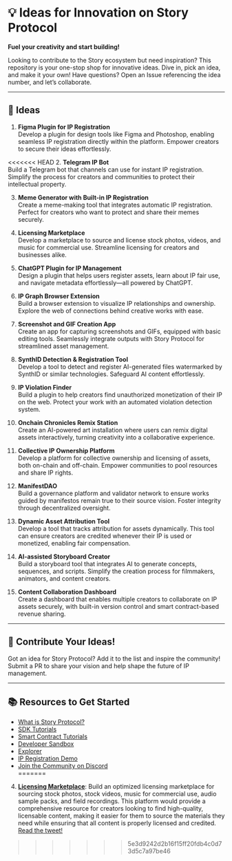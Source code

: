 # 💡 Ideas for Innovation on Story Protocol  
**Fuel your creativity and start building!**  

Looking to contribute to the Story ecosystem but need inspiration? This repository is your one-stop shop for innovative ideas. Dive in, pick an idea, and make it your own! Have questions? Open an Issue referencing the idea number, and let’s collaborate.  

---

## 📝 **Ideas**  

1. **Figma Plugin for IP Registration**  
   Develop a plugin for design tools like Figma and Photoshop, enabling seamless IP registration directly within the platform. Empower creators to secure their ideas effortlessly.  

<<<<<<< HEAD
2. **Telegram IP Bot**  
   Build a Telegram bot that channels can use for instant IP registration. Simplify the process for creators and communities to protect their intellectual property.  

3. **Meme Generator with Built-in IP Registration**  
   Create a meme-making tool that integrates automatic IP registration. Perfect for creators who want to protect and share their memes securely.  

4. **Licensing Marketplace**  
   Develop a marketplace to source and license stock photos, videos, and music for commercial use. Streamline licensing for creators and businesses alike.  

5. **ChatGPT Plugin for IP Management**  
   Design a plugin that helps users register assets, learn about IP fair use, and navigate metadata effortlessly—all powered by ChatGPT.  

6. **IP Graph Browser Extension**  
   Build a browser extension to visualize IP relationships and ownership. Explore the web of connections behind creative works with ease.  

7. **Screenshot and GIF Creation App**  
   Create an app for capturing screenshots and GIFs, equipped with basic editing tools. Seamlessly integrate outputs with Story Protocol for streamlined asset management.  

8. **SynthID Detection & Registration Tool**  
   Develop a tool to detect and register AI-generated files watermarked by SynthID or similar technologies. Safeguard AI content effortlessly.  

9. **IP Violation Finder**  
   Build a plugin to help creators find unauthorized monetization of their IP on the web. Protect your work with an automated violation detection system.  

10. **Onchain Chronicles Remix Station**  
    Create an AI-powered art installation where users can remix digital assets interactively, turning creativity into a collaborative experience.  

11. **Collective IP Ownership Platform**  
    Develop a platform for collective ownership and licensing of assets, both on-chain and off-chain. Empower communities to pool resources and share IP rights.  

12. **ManifestDAO**  
    Build a governance platform and validator network to ensure works guided by manifestos remain true to their source vision. Foster integrity through decentralized oversight.  

13. **Dynamic Asset Attribution Tool**  
    Develop a tool that tracks attribution for assets dynamically. This tool can ensure creators are credited whenever their IP is used or monetized, enabling fair compensation.  

14. **AI-assisted Storyboard Creator**  
    Build a storyboard tool that integrates AI to generate concepts, sequences, and scripts. Simplify the creation process for filmmakers, animators, and content creators.  

15. **Content Collaboration Dashboard**  
    Create a dashboard that enables multiple creators to collaborate on IP assets securely, with built-in version control and smart contract-based revenue sharing.  

---

## 🚀 **Contribute Your Ideas!**  
Got an idea for Story Protocol? Add it to the list and inspire the community! Submit a PR to share your vision and help shape the future of IP management.  

---

## 📚 **Resources to Get Started**  

- [What is Story Protocol?](https://docs.storyprotocol.xyz/docs/what-is-story-protocol)  
- [SDK Tutorials](https://docs.storyprotocol.xyz/docs/get-started-with-the-typescript-sdk)  
- [Smart Contract Tutorials](https://docs.storyprotocol.xyz/docs/get-started-with-the-smart-contracts)  
- [Developer Sandbox](https://sandbox.storyprotocol.xyz/)  
- [Explorer](https://explorer.storyprotocol.xyz/)  
- [IP Registration Demo](https://play.storyprotocol.xyz/)  
- [Join the Community on Discord](https://discord.gg/storyprotocol)  
=======
4. **[Licensing Marketplace](https://x.com/muttonia/status/1801630991951532307)**: Build an optimized licensing marketplace for sourcing stock photos, stock videos, music for commercial use, audio sample packs, and field recordings. This platform would provide a comprehensive resource for creators looking to find high-quality, licensable content, making it easier for them to source the materials they need while ensuring that all content is properly licensed and credited. [Read the tweet!](https://x.com/muttonia/status/1801630991951532307)
>>>>>>> 5e3d9242d2b16f15ff20fdb4c0d73d5c7a97be46













